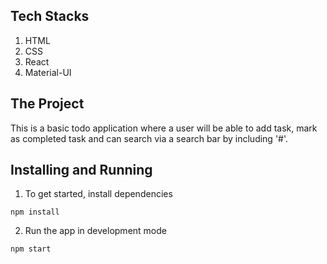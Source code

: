 ## Tech Stacks
1. HTML
2. CSS
3. React
4. Material-UI

## The Project

This is a basic todo application where a user will be able to add task, mark as completed task and can search via a search bar by including '#'.

## Installing and Running

1. To get started, install dependencies
```
npm install
```

2. Run the app in development mode
```
npm start
```
